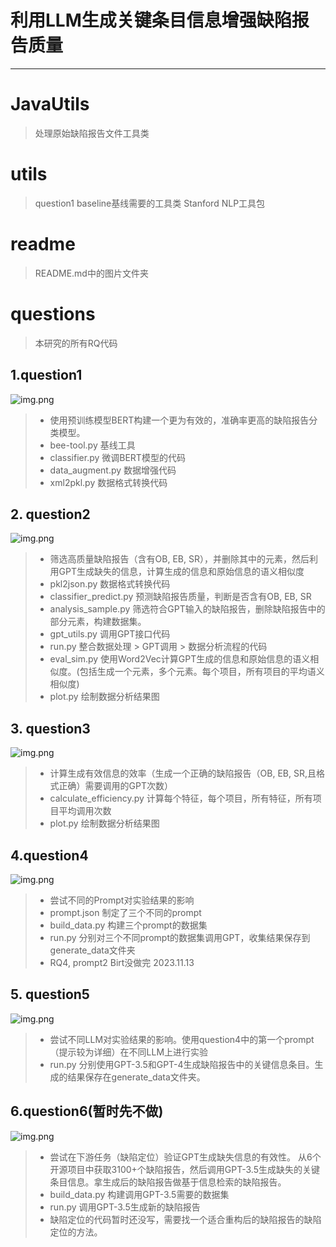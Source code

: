 # 利用LLM生成关键条目信息增强缺陷报告质量
***
# JavaUtils
> 处理原始缺陷报告文件工具类

# utils
> question1 baseline基线需要的工具类 Stanford NLP工具包

# readme
> README.md中的图片文件夹

# questions
> 本研究的所有RQ代码
## 1.question1
![img.png](readme/img1.png)
> + 使用预训练模型BERT构建一个更为有效的，准确率更高的缺陷报告分类模型。
> + bee-tool.py 基线工具
> + classifier.py 微调BERT模型的代码
> + data_augment.py 数据增强代码
> + xml2pkl.py 数据格式转换代码

## 2. question2
![img.png](readme/img2.png)
> + 筛选高质量缺陷报告（含有OB, EB, SR），并删除其中的元素，然后利用GPT生成缺失的信息，计算生成的信息和原始信息的语义相似度
> + pkl2json.py 数据格式转换代码
> + classifier_predict.py 预测缺陷报告质量，判断是否含有OB, EB, SR
> + analysis_sample.py 筛选符合GPT输入的缺陷报告，删除缺陷报告中的部分元素，构建数据集。
> + gpt_utils.py 调用GPT接口代码
> + run.py 整合数据处理 > GPT调用 > 数据分析流程的代码
> + eval_sim.py 使用Word2Vec计算GPT生成的信息和原始信息的语义相似度。(包括生成一个元素，多个元素。每个项目，所有项目的平均语义相似度)
> + plot.py 绘制数据分析结果图

## 3. question3
![img.png](readme/img3.png)
> + 计算生成有效信息的效率（生成一个正确的缺陷报告（OB, EB, SR,且格式正确）需要调用的GPT次数）
> + calculate_efficiency.py 计算每个特征，每个项目，所有特征，所有项目平均调用次数
> + plot.py 绘制数据分析结果图

## 4.question4
![img.png](readme/img4.png)
> + 尝试不同的Prompt对实验结果的影响
> + prompt.json 制定了三个不同的prompt
> + build_data.py 构建三个prompt的数据集
> + run.py 分别对三个不同prompt的数据集调用GPT，收集结果保存到generate_data文件夹
> + RQ4, prompt2 Birt没做完 2023.11.13

## 5. question5
![img.png](readme/img5.png)
> + 尝试不同LLM对实验结果的影响。使用question4中的第一个prompt（提示较为详细）在不同LLM上进行实验
> + run.py 分别使用GPT-3.5和GPT-4生成缺陷报告中的关键信息条目。生成的结果保存在generate_data文件夹。

## 6.question6(暂时先不做)
![img.png](readme/img6.png)
> + 尝试在下游任务（缺陷定位）验证GPT生成缺失信息的有效性。 从6个开源项目中获取3100+个缺陷报告，然后调用GPT-3.5生成缺失的关键条目信息。拿生成后的缺陷报告做基于信息检索的缺陷报告。
> + build_data.py 构建调用GPT-3.5需要的数据集
> + run.py 调用GPT-3.5生成新的缺陷报告
> + 缺陷定位的代码暂时还没写，需要找一个适合重构后的缺陷报告的缺陷定位的方法。
